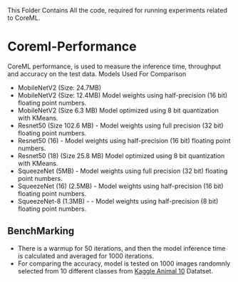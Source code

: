 This Folder Contains All the code, required for running experiments related to CoreML.

# Coreml-Performance
CoreML performance, is used to measure the inference time, throughput and accuracy on the test data.
Models Used For Comparison
- MobileNetV2 (Size: 24.7MB)
- MobileNetV2 (Size: 12.4MB) Model weights using half-precision (16 bit) floating point numbers.
- MobileNetV2 (Size 6.3 MB) Model optimized using 8 bit quantization with KMeans.
- Resnet50 (Size 102.6 MB) - Model weights using full precision (32 bit) floating point numbers.
- Resnet50 (16) - Model weights using half-precision (16 bit) floating point numbers.
- Resnet50 (18) (Size 25.8 MB) Model optimized using 8 bit quantization with KMeans.
- SqueezeNet (5MB) - Model weights using full precision (32 bit) floating point numbers.
- SqueezeNet (16) (2.5MB) - Model weights using half-precision (16 bit) floating point numbers.
- SqueezeNet-8 (1.3MB) - - Model weights using half-precision (8 bit) floating point numbers.

## BenchMarking
- There is a warmup for 50 iterations, and then the model inference time is calculated and averaged for 1000 iterations.
- For comparing the accuracy, model is tested on 1000 images randomnly selected from 10 different classes from [Kaggle Animal 10](!https://www.kaggle.com/alessiocorrado99/animals10) Datatset.